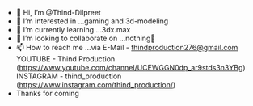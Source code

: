 - 👋 Hi, I’m @Thind-Dilpreet
- 👀 I’m interested in ...gaming and 3d-modeling
- 🌱 I’m currently learning ...3dx.max
- 💞️ I’m looking to collaborate on ...nothing👀
- 📫 How to reach me ...via   E-Mail - thindproduction276@gmail.com
                              YOUTUBE - Thind Production (https://www.youtube.com/channel/UCEWGGN0dp_ar9stds3n3YBg)
                              INSTAGRAM - thind_production (https://www.instagram.com/thind_production/)
- Thanks for coming
<!---
Thind-Dilpreet/Thind-Dilpreet is a ✨ special ✨ repository because its `README.md` (this file) appears on your GitHub profile.
You can click the Preview link to take a look at your changes.
--->
